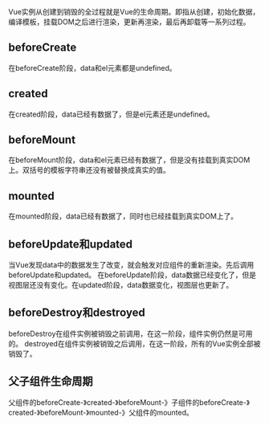 Vue实例从创建到销毁的全过程就是Vue的生命周期。即指从创建，初始化数据，编译模板，挂载DOM之后进行渲染，更新再渲染，最后再卸载等一系列过程。
## beforeCreate
在beforeCreate阶段，data和el元素都是undefined。
## created
在created阶段，data已经有数据了，但是el元素还是undefined。
## beforeMount
在beforeMount阶段，data和el元素已经有数据了，但是没有挂载到真实DOM上。双括号的模板字符串还没有被替换成真实的值。
## mounted
在mounted阶段，data已经有数据了，同时也已经挂载到真实DOM上了。
## beforeUpdate和updated
当Vue发现data中的数据发生了改变，就会触发对应组件的重新渲染。先后调用beforeUpdate和updated。
在beforeUpdate阶段，data数据已经变化了，但是视图层还没有变化。在updated阶段，data数据变化，视图层也更新了。
## beforeDestroy和destroyed
beforeDestroy在组件实例被销毁之前调用，在这一阶段，组件实例仍然是可用的。
destroyed在组件实例被销毁之后调用，在这一阶段，所有的Vue实例全部被销毁了。
## 父子组件生命周期
父组件的beforeCreate-》created-》beforeMount-》子组件的beforeCreate-》created-》beforeMount-》mounted-》父组件的mounted。
